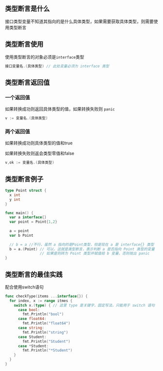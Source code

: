 ## 类型断言是什么

接口类型变量不知道其指向的是什么具体类型，如果需要获取具体类型，则需要使用类型断言



## 类型断言使用

使用类型断言的对象必须是`interface`类型

```go
接口变量名.(具体类型) // 此处变量必须为 interface 类型
```



## 类型断言返回值

### 一个返回值

如果转换成功则返回具体类型的值，如果转换失败则 `panic`

```go
v := 变量名.(具体类型)
```

### 两个返回值

如果转换成功则具体类型的值和true

如果转换失败则返会类型零值和false

```go
v,ok := 变量名.(具体类型)
```



## 类型断言例子

```go
type Point struct {
  x int
  y int
}

func main() {
  var a interface{}
  var point = Point{1,2}
    
  a = point 
  var b Point
    
  // b = a //不行，虽然 a 指向的是Point类型，但是现在 a 是 interface{} 类型
  b = a.(Point) // 可以，这就是类型断言，表示判断 a 是否指向 Point 类型的变量
                // 如果是则转为 Point 类型并赋值给 b 变量，否则抛出 panic
}
```



## 类型断言的最佳实践

配合使用switch语句

```go
func checkType(items ...interface{}) {
  for index, x := range itmes { 
    switch x.(type) { // 这里 type 是关键字，固定写法，只能用于 switch 语句
      case bool:
        fmt.Println("bool")
      case float64:
        fmt.Println("float64")
      case string:
        fmt.Println("string")
      case Student:
        fmt.Println("Student")
      case *Student:
        fmt.Println("*Student")
    }
  }
}
```

